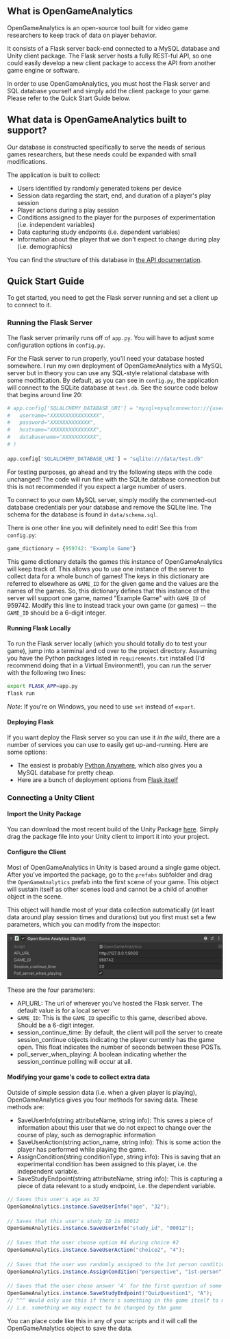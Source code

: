## What is OpenGameAnalytics

OpenGameAnalytics is an open-source tool built for video game researchers to keep track of data on player behavior. 

It consists of a Flask server back-end connected to a MySQL database and Unity client package. The Flask server hosts a fully REST-ful API, so one could easily develop a new client package to access the API from another game engine or software.

In order to use OpenGameAnalytics, you must host the Flask server and SQL database yourself and simply add the client package to your game. Please refer to the Quick Start Guide below.

## What data is OpenGameAnalytics built to support?

Our database is constructed specifically to serve the needs of serious games researchers, but these needs could be expanded with small modifications.

The application is built to collect:
- Users identified by randomly generated tokens per device
- Session data regarding the start, end, and duration of a player's play session
- Player actions during a play session
- Conditions assigned to the player for the purposes of experimentation (i.e. independent variables)
- Data capturing study endpoints (i.e. dependent variables)
- Information about the player that we don't expect to change during play (i.e. demographics)

You can find the structure of this database in [the API documentation](https://docs.google.com/document/d/1boJc0PTgcztlJy4J4IM-3FxQNMzzfH5-iXgfxh5r_A4/edit?usp=sharing).

## Quick Start Guide

To get started, you need to get the Flask server running and set a client up to connect to it.

### Running the Flask Server

The flask server primarily runs off of `app.py`. You will have to adjust some configuration options in `config.py`.

For the Flask server to run properly, you'll need your database hosted somewhere. I run my own deployment of OpenGameAnalytics with a MySQL server but in theory you can use any SQL-style relational database with some modification. By default, as you can see in `config.py`, the application will connect to the SQLite database at `test.db`. See the source code below that begins around line 20:

```python
# app.config['SQLALCHEMY_DATABASE_URI'] = "mysql+mysqlconnector://{username}:{password}@{hostname}/{databasename}".format(
# 	username="XXXXXXXXXXXXXXXX",
# 	password="XXXXXXXXXXXXX",
# 	hostname="XXXXXXXXXXXXXXX",
# 	databasename="XXXXXXXXXXX",
# )

app.config['SQLALCHEMY_DATABASE_URI'] = "sqlite:///data/test.db"
```
For testing purposes, go ahead and try the following steps with the code unchanged! The code will run fine with the SQLite database connection but this is not recommended if you expect a large number of users. 

To connect to your own MySQL server, simply modify the commented-out database credentials per your database and remove the SQLite line. The schema for the database is found in `data/schema.sql`.

There is one other line you will definitely need to edit! See this from `config.py`:

```python
game_dictionary = {959742: "Example Game"}
```

This game dictionary details the games this instance of OpenGameAnalytics will keep track of. This allows you to use one instance of the server to collect data for a whole bunch of games! The keys in this dictionary are referred to elsewhere as `GAME_ID` for the given game and the values are the names of the games. So, this dictionary defines that this instance of the server will support one game, named "Example Game" with `GAME_ID` of 959742. Modify this line to instead track your own game (or games) -- the `GAME_ID` should be a 6-digit integer.

#### Running Flask Locally

To run the Flask server locally (which you should totally do to test your game), jump into a terminal and cd over to the project directory. Assuming you have the Python packages listed in `requirements.txt` installed (I'd recommend doing that in a Virtual Environment!), you can run the server with the following two lines:

```bash
export FLASK_APP=app.py
flask run
```

*Note*: If you're on Windows, you need to use `set` instead of `export`.

#### Deploying Flask

If you want deploy the Flask server so you can use it *in the wild*, there are a number of services you can use to easily get up-and-running. Here are some options:

- The easiest is probably [Python Anywhere](https://help.pythonanywhere.com/pages/Flask/), which also gives you a MySQL database for pretty cheap.
- Here are a bunch of deployment options from [Flask itself](https://flask.palletsprojects.com/en/2.0.x/deploying/index.html)

### Connecting a Unity Client

#### Import the Unity Package

You can download the most recent build of the Unity Package [here](https://github.com/PatHealy/OpenGameAnalytics-Unity/releases). Simply drag the package file into your Unity client to import it into your project.

#### Configure the Client

Most of OpenGameAnalytics in Unity is based around a single game object. After you've imported the package, go to the `prefabs` subfolder and drag the `OpenGameAnalytics` prefab into the first scene of your game. This object will sustain itself as other scenes load and cannot be a child of another object in the scene. 

This object will handle most of your data collection automatically (at least data around play session times and durations) but you first must set a few parameters, which you can modify from the inspector:

![Config image](/documentation/unityparameters.png)

These are the four parameters:
- API_URL: The url of wherever you've hosted the Flask server. The default value is for a local server
- `GAME_ID`: This is the `GAME_ID` specific to this game, described above. Should be a 6-digit integer.
- session_continue_time: By default, the client will poll the server to create session_continue objects indicating the player currently has the game open. This float indicates the number of seconds between these POSTs.
- poll_server_when_playing: A boolean indicating whether the session_continue polling will occur at all.

#### Modifying your game's code to collect extra data

Outside of simple session data (i.e. when a given player is playing), OpenGameAnalytics gives you four methods for saving data. These methods are:
- SaveUserInfo(string attributeName, string info): This saves a piece of information about this user that we do not expect to change over the course of play, such as demographic information
- SaveUserAction(string action_name, string info): This is some action the player has performed while playing the game.
- AssignCondition(string conditionType, string info): This is saving that an experimental condition has been assigned to this player, i.e. the independent variable.
- SaveStudyEndpoint(string attributeName, string info): This is capturing a piece of data relevant to a study endpoint, i.e. the dependent variable.

```C#
// Saves this user's age as 32
OpenGameAnalytics.instance.SaveUserInfo("age", "32");

// Saves that this user's study ID is 00012
OpenGameAnalytics.instance.SaveUserInfo("study_id", "00012");

// Saves that the user choose option #4 during choice #2
OpenGameAnalytics.instance.SaveUserAction("choice2", "4");

// Saves that the user was randomly assigned to the 1st person condition
OpenGameAnalytics.instance.AssignCondition("perspective", "1st-person");

// Saves that the user chose answer 'A' for the first question of some quiz
OpenGameAnalytics.instance.SaveStudyEndpoint("QuizQuestion1", "A");
// ^^^ Would only use this if there's something in the game itself to measure an endpoint
// i.e. something we may expect to be changed by the game
```

You can place code like this in any of your scripts and it will call the OpenGameAnalytics object to save the data.










